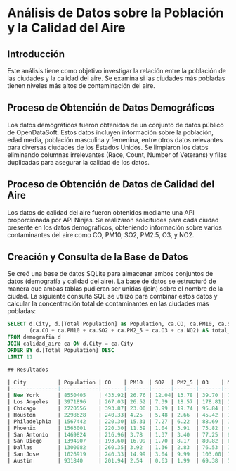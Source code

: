# Análisis de Datos sobre la Población y la Calidad del Aire

## Introducción
Este análisis tiene como objetivo investigar la relación entre la población de las ciudades y la calidad del aire. Se examina si las ciudades más pobladas tienen niveles más altos de contaminación del aire.

## Proceso de Obtención de Datos Demográficos
Los datos demográficos fueron obtenidos de un conjunto de datos público de OpenDataSoft. Estos datos incluyen información sobre la población, edad media, población masculina y femenina, entre otros datos relevantes para diversas ciudades de los Estados Unidos. Se limpiaron los datos eliminando columnas irrelevantes (Race, Count, Number of Veterans) y filas duplicadas para asegurar la calidad de los datos.

## Proceso de Obtención de Datos de Calidad del Aire
Los datos de calidad del aire fueron obtenidos mediante una API proporcionada por API Ninjas. Se realizaron solicitudes para cada ciudad presente en los datos demográficos, obteniendo información sobre varios contaminantes del aire como CO, PM10, SO2, PM2.5, O3, y NO2.

## Creación y Consulta de la Base de Datos
Se creó una base de datos SQLite para almacenar ambos conjuntos de datos (demografía y calidad del aire). La base de datos se estructuró de manera que ambas tablas pudieran ser unidas (join) sobre el nombre de la ciudad. La siguiente consulta SQL se utilizó para combinar estos datos y calcular la concentración total de contaminantes en las ciudades más pobladas:

```sql
SELECT d.City, d.[Total Population] as Population, ca.CO, ca.PM10, ca.SO2, ca.PM2_5, ca.O3, ca.NO2,
       (ca.CO + ca.PM10 + ca.SO2 + ca.PM2_5 + ca.O3 + ca.NO2) AS total_concentration
FROM demografia d
JOIN calidad_aire ca ON d.City = ca.City
ORDER BY d.[Total Population] DESC
LIMIT 11

## Resultados

| City          | Population | CO    | PM10  | SO2  | PM2_5 | O3    | NO2   | total_concentration |
|---------------|------------|-------|-------|------|-------|-------|-------|----------------------|
| New York      | 8550405    | 433.92| 26.76 | 12.04| 13.78 | 39.70 | 73.34 | 599.54               |
| Los Angeles   | 3971896    | 267.03| 26.52 | 7.39 | 18.57 | 178.81| 16.11 | 514.43               |
| Chicago       | 2720556    | 393.87| 23.00 | 3.99 | 19.74 | 95.84 | 39.76 | 576.20               |
| Houston       | 2298628    | 240.33| 4.25  | 5.48 | 2.66  | 45.42 | 15.25 | 313.39               |
| Philadelphia  | 1567442    | 220.30| 15.31 | 7.27 | 6.22  | 88.69 | 15.77 | 353.56               |
| Phoenix       | 1563001    | 220.30| 11.39 | 1.04 | 3.91  | 75.82 | 4.67  | 317.13               |
| San Antonio   | 1469824    | 216.96| 3.78  | 1.37 | 3.40  | 77.25 | 6.26  | 309.02               |
| San Diego     | 1394907    | 193.60| 16.99 | 1.70 | 8.17  | 80.82 | 6.77  | 308.05               |
| Dallas        | 1300082    | 260.35| 3.92  | 1.36 | 2.83  | 76.53 | 12.00 | 356.99               |
| San Jose      | 1026919    | 240.33| 14.99 | 3.04 | 9.99  | 103.00| 13.71 | 385.06               |
| Austin        | 931840     | 201.94| 2.54  | 0.63 | 1.99  | 69.38 | 5.27  | 281.75               |

